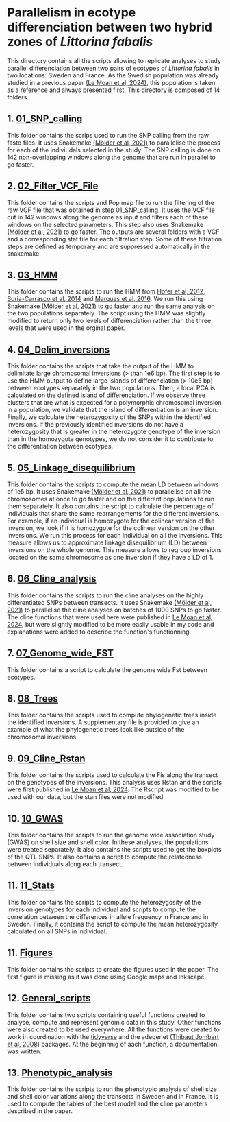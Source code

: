 # Parallelism in ecotype differenciation between two hybrid zones of _Littorina fabalis_


This directory contains all the scripts allowing to replicate analyses to study parallel differenciation between two pairs of ecotypes of _Littorina fabalis_ in two locations: Sweden and France. As the Swedish population was already studied in a previous paper [(Le Moan et al, 2024)](https://academic.oup.com/evlett/advance-article/doi/10.1093/evlett/qrae014/7656805), this population is taken as a reference and always presented first.
This directory is composed of 14 folders.


## 1. [01_SNP_calling](https://github.com/PAJOT-Basile/L_fabalis/tree/main/01_SNP_calling)


This folder contains the scrips used to run the SNP calling from the raw fastq files. It uses Snakemake [(Mölder et al, 2021)](https://f1000research.com/articles/10-33/v1) to parallelise the process for each of the indiviudals selected in the study. The SNP calling is done on 142 non-overlapping windows along the genome that are run in parallel to go faster.


## 2. [02_Filter_VCF_File]([https://github.com/PAJOT-Basile/L_fabalis/tree/main/Phenotypic_analysis#phenotypic_analysis](https://github.com/PAJOT-Basile/L_fabalis/tree/main/02_Filter_VCF_File))

This folder contains the scripts and Pop map file to run the filtering of the raw VCF file that was obtained in step 01_SNP_calling. It uses the VCF file cut in 142 windows along the genome as input and filters each of these windows on the selected parameters. This step also uses Snakemake [(Mölder et al, 2021)](https://f1000research.com/articles/10-33/v1) to go faster. The outputs are several folders with a VCF and a corresponding stat file for each filtration step. Some of these filtration steps are defined as temporary and are suppressed automatically in the snakemake. 

## 3. [03_HMM](https://github.com/PAJOT-Basile/L_fabalis/tree/main/03_HMM)

This folder contains the scripts to run the HMM from [Hofer et al, 2012](https://github.com/marqueda/HMM-detection-of-genomic-islands/tree/master), [Soria-Carrasco et al, 2014](https://pubmed.ncbi.nlm.nih.gov/24833390/) and [Marques et al, 2016](https://onlinelibrary.wiley.com/doi/full/10.1111/mec.13774). We run this using Snakemake [(Mölder et al, 2021)](https://f1000research.com/articles/10-33/v1) to go faster and run the same analysis on the two populations separately. The script using the HMM was slightly modified to return only two levels of differenciation rather than the three levels that were used in the orginal paper.

## 4. [04_Delim_inversions](https://github.com/PAJOT-Basile/L_fabalis/tree/main/04_Delim_inversions)

This folder contains the scripts that take the output of the HMM to delimitate large chromosomal inversions (> than 1e6 bp). The first step is to use the HMM output to define large islands of differenciation (> 10e5 bp) between ecotypes separately in the two populations. Then, a local PCA is calculated on the defined island of differenciation. If we observe three clusters that are what is expected for a polymorphic chromosomal inversion in a population, we validate that the island of differentiation is an inversion. 
Finally, we calculate the heterozygosity of the SNPs within the identified inversions. If the previously identified inversions do not have a heterozygosity that is greater in the heterozygote genotype of the inversion than in the homozygote genotypes, we do not consider it to contribute to the differentiation between ecotypes.

## 5. [05_Linkage_disequilibrium](https://github.com/PAJOT-Basile/L_fabalis/tree/main/05_Linkage_disequilibrium)

This folder contains the scripts to compute the mean LD between windows of 1e5 bp. It uses Snakemake [(Mölder et al, 2021)](https://f1000research.com/articles/10-33/v1) to parallelise on all the chromosomes at once to go faster and on the different populations to run them separately.
It also contains the script to calculate the percentage of individuals that share the same rearrangements for the different inversions. For example, if an individual is homozygote for the colinear version of the inversion, we look if it is homozygote for the colinear version on the other inversions. We run this process for each individual on all the inversions. This measure allows us to approximate linkage disequilibrium (LD) between inversions on the whole genome. This measure allows to regroup inversions located on the same chromosome as one inversion if they have a LD of 1.

## 6. [06_Cline_analysis](https://github.com/PAJOT-Basile/L_fabalis/tree/main/06_Cline_analysis)

This folder contains the scripts to run the cline analyses on the highly differentiated SNPs between transects. It uses Snakemake [(Mölder et al, 2021)](https://f1000research.com/articles/10-33/v1) to parallelise the cline analyses on batches of 1000 SNPs to go faster. The cline functions that were used here were published in [Le Moan et al, 2024](https://doi.org/10.1093/evlett/qrae014), but were slightly modified to be more easily usable in my code and explanations were added to describe the function's functionning.

## 7. [07_Genome_wide_FST](https://github.com/PAJOT-Basile/L_fabalis/tree/main/07_Genome_wide_FST)

This folder contains a script to calculate the genome wide Fst between ecotypes.

## 8. [08_Trees](https://github.com/PAJOT-Basile/L_fabalis/tree/main/08_Trees)

This folder contains the scripts used to compute phylogenetic trees inside the identified inversions. A supplementary file is provided to give an example of what the phylogenetic trees look like outside of the chromosomal inversions.

## 9. [09_Cline_Rstan](https://github.com/PAJOT-Basile/L_fabalis/tree/main/09_Cline_Rstan)

This folder contains the scripts used to calculate the Fis along the transect on the genotypes of the inversions. This analysis uses Rstan and the scripts were first published in [Le Moan et al, 2024](https://doi.org/10.1093/evlett/qrae014). The Rscript was modified to be used with our data, but the stan files were not modified.

## 10. [10_GWAS](https://github.com/PAJOT-Basile/L_fabalis/tree/main/10_GWAS)

This folder contains the scripts to run the genome wide association study (GWAS) on shell size and shell color. In these analyses, the populations were treated separately. It also contains the scripts used to get the boxplots of the QTL SNPs. It also contains a script to compute the relatedness between individuals along each transect.

## 11. [11_Stats](https://github.com/PAJOT-Basile/L_fabalis/tree/main/11_Stats)

This folder contains the scripts to compute the heterozygosity of the inversion genotypes for each individual and scripts to compute the correlation between the differences in allele frequency in France and in Sweden. Finally, it contains the script to compute the mean heterozygosity calculated on all SNPs in individual.

## 11. [Figures](https://github.com/PAJOT-Basile/L_fabalis/tree/main/Figures)

This folder contains the scripts to create the figures used in the paper. The first figure is missing as it was done using Google maps and Inkscape.

## 12. [General_scripts](https://github.com/PAJOT-Basile/L_fabalis/tree/main/General_scripts)

This folder contains two scripts containing useful functions created to analyse, compute and represent genomic data in this study. Other functions were also created to be used everywhere. All the functions were created to work in coordination with the [tidyverse](https://www.tidyverse.org/) and the adegenet [(Thibaut Jombart et al, 2008)](https://pubmed.ncbi.nlm.nih.gov/18397895/) packages.
At the beginnnig of aach function, a documentation was written.

## 13. [Phenotypic_analysis](https://github.com/PAJOT-Basile/L_fabalis/tree/main/Phenotypic_analysis)

This folder contains the scripts to run the phenotypic analysis of shell size and shell color variations along the transects in Sweden and in France. It is used to compute the tables of the best model and the cline parameters described in the paper.

